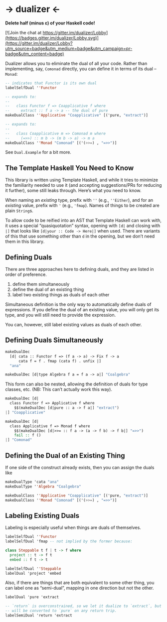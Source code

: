 # → dualizer ←

**Delete half (minus ε) of your Haskell code!**

[![Join the chat at https://gitter.im/dualizer/Lobby](https://badges.gitter.im/dualizer/Lobby.svg)](https://gitter.im/dualizer/Lobby?utm_source=badge&utm_medium=badge&utm_campaign=pr-badge&utm_content=badge)

Dualizer allows you to eliminate the dual of all your code. Rather than implementing, say, `Comonad` directly, you can define it in terms of its dual – `Monad`:

```haskell
-- indicates that Functor is its own dual
labelSelfDual ''Functor

-- expands to:
--
--   class Functor f => Coapplicative f where
--     extract :: f a -> a -- the dual of pure
makeDualClass ''Applicative "Coapplicative" [('pure, "extract")]

-- expands to:
--
--   class Coapplicative m => Comonad m where
--     (=>>) :: m b -> (m b -> a) -> m a
makeDualClass ''Monad "Comonad" [('(>>=) , "=>>")]
```

See `Dual.Example` for a bit more.

## The Template Haskell You Need to Know

This library is written using Template Haskell, and while it tries to minimize the familiarity needed to use it (and accepting suggestions/PRs for reducing it further), some still leaks through. Here’s what you need to know.

When naming an _existing_ type, prefix with `''` (e.g., `''Either`), and for an _existing_ value, prefix with `'` (e.g., `'fmap`). Names of things to be created are plain `String`s.

To allow code to be reified into an AST that Template Haskell can work with, it uses a special “quasiquotation” syntax, opening with `[d|` and closing with `|]` that looks like `[d|your :: Code -> Here|]` when used. There are variants of this that use something other than `d` in the opening, but we don’t need them in this library.

## Defining Duals

There are three approaches here to defining duals, and they are listed in order of preference.

1. define them simultaneously
2. define the dual of an existing thing
3. label two existing things as duals of each other

Simultaneous definition is the only way to automatically define duals of expressions. If you define the dual of an existing value, you will only get its type, and you will still need to provide the expression.

You can, however, still label existing values as duals of each other.

## Defining Duals Simultaneously

```haskell
makeDualDec
  [d| cata :: Functor f => (f a -> a) -> Fix f -> a
      cata f = f . fmap (cata f) . unfix |]
  "ana"

makeDualDec [d|type Algebra f a = f a -> a|] "Coalgebra"
```

This form can also be nested, allowing the definition of duals for type classes, etc. (NB: This can’t actually work this way).
```haskell
makeDualDec [d|
  class Functor f => Applicative f where
    $$(makeDualDec [d|pure :: a -> f a|] "extract")
|] "Coapplicative"

makeDualDec [d|
  class Applicative f => Monad f where
    $$(makeDualDec [d|>>= :: f a -> (a -> f b) -> f b|] "=>>")
    fail :: f ()
|] "Comonad"
```

## Defining the Dual of an Existing Thing

If one side of the construct already exists, then you can assign the duals like

```haskell
makeDualType 'cata "ana"
makeDualType ''Algebra "Coalgebra"
```

```haskell
makeDualClass ''Applicative "Coapplicative" [('pure, "extract")]
makeDualClass ''Monad "Comonad" [('(>>=) , "=>>")]
```

## Labeling Existing Duals

Labeling is especially useful when things are duals of themselves.

```haskell
labelSelfDual ''Functor
labelSelfDual 'fmap -- not implied by the former because:

class Steppable t f | t -> f where
  project :: t -> f t
  embed :: f t -> t

labelSelfDual ''Steppable
labelDual 'project 'embed
```

Also, if there are things that are both equivalent to some other thing, you can label one as “semi-dual”, mapping in one direction but not the other.

```haskell
labelDual 'pure 'extract

-- `return` is overconstrained, so we let it dualize to `extract`, but `extract`
-- will be converted to `pure` on any return trip.
labelSemiDual 'return 'extract
```
